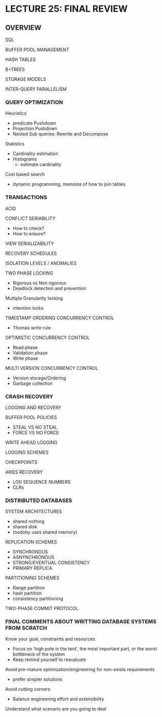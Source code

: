 # LECTURE 25: FINAL REVIEW

## OVERVIEW
SQL

BUFFER POOL MANAGEMENT

HASH TABLES

B+TREES

STORAGE MODELS

INTER-QUERY PARALLELISM

### QUERY OPTIMIZATION
Heuristics
- predicate Pushdown
- Projection Pushdown
- Nested Sub queries: Rewrite and Decompose

Statistics
- Cardinality estimation
- Histograms
  - estimate cardinality
    
Cost based search
- dynamic programming, memoize of how to join tables

### TRANSACTIONS
ACID

CONFLICT SERIABILITY
- How to check?
- How to ensure?

VIEW SERIALIZABILITY

RECOVERY SCHEDULES

ISOLATION LEVELS / ANOMALIES

TWO PHASE LOCKING
- Rigorous vs Non rigorous
- Deadlock detection and prevention

Multiple Granularity locking
- intention locks

TIMESTAMP ORDERING CONCURRENCY CONTROL
- Thomas write rule

OPTIMISTIC CONCURRENCY CONTROL
- Read phase
- Validation phase
- Write phase

MULTI VERSION CONCURRENCY CONTROL
- Version storage/Ordering
- Garbage collection

### CRASH RECOVERY
LOGGING AND RECOVERY

BUFFER POOL POLICIES
- STEAL VS NO STEAL
- FORCE VS NO FORCE

WRITE AHEAD LOGGING

LOGGING SCHEMES

CHECKPOINTS

ARIES RECOVERY
- LOG SEQUENCE NUMBERS
- CLRs

### DISTRIBUTED DATABASES
SYSTEM ARCHITECTURES
- shared nothing
- shared disk
- (nodoby uses shared memory)
  
REPLICATION SCHEMES
- SYNCHRONOUS
- ASNYNCHRONOUS
- STRONG/EVENTUAL CONSISTENCY
- PRIMARY REPLICA
  
PARTITIONING SCHEMES
- Range partition
- hash partition
- consistency partitioning
  
TWO-PHASE COMMIT PROTOCOL

### FINAL COMMENTS ABOUT WRITTING DATABASE SYSTEMS FROM SCRATCH
Know your goal, constraints and resources
- Focus on 'high pole in the tent', the most important part, or the worst bottleneck of the system
- Keep remind yourself to reevaluate

Avoid pre-mature optimization/engineering for non-exists requirements
- prefer simpler solutions

Avoid cutting corners
- Balance engineering effort and extensibility

Understand what scenario are you going to deal
